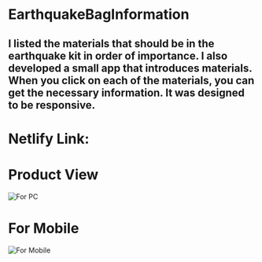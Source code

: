 # EarthquakeBagInformation
## I listed the materials that should be in the earthquake kit in order of importance. I also developed a small app that introduces materials. When you click on each of the materials, you can get the necessary information. It was designed to be responsive.
# Netlify Link:
##
# Product View
![For PC](https://user-images.githubusercontent.com/59180837/220194531-4174abbf-4865-4ee6-9e42-72c4bfc1238b.png)
# For Mobile
![For Mobile](https://user-images.githubusercontent.com/59180837/220194578-363e0398-a652-4a19-b36f-54e1d545d42d.png)
